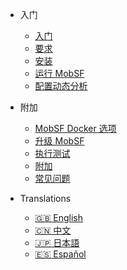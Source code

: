 <!-- _navbar.md -->
<!-- docs/_sidebar.md -->
* 入门
    * [入门](/zh-cn/)
    * [要求](/zh-cn/requirements.md)
    * [安装](/zh-cn/installation.md)
    * [运行 MobSF](/zh-cn/running.md)
    * [配置动态分析](/zh-cn/dynamic_analyzer.md)

* 附加
    * [MobSF Docker 选项](/zh-cn/docker.md)
    * [升级 MobSF](/zh-cn/updating.md)
    * [执行测试](/zh-cn/tests.md)
    * [附加](/zh-cn/extras.md)
    * [常见问题](/zh-cn/faq.md)

* Translations
  - [:uk: English](/)
  - [:cn: 中文](/zh-cn/)
  - [:jp: 日本語](/ja-jp/)
  - [:es: Español](/es/)
